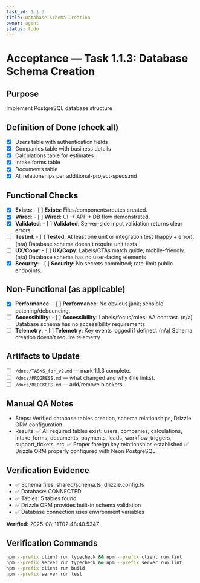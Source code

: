 ```yaml
---
task_id: 1.1.3
title: Database Schema Creation
owner: agent
status: todo
---
```


# Acceptance — Task 1.1.3: Database Schema Creation

## Purpose
Implement PostgreSQL database structure

## Definition of Done (check all)
- [x] Users table with authentication fields
- [x] Companies table with business details
- [x] Calculations table for estimates
- [x] Intake forms table
- [x] Documents table
- [x] All relationships per additional-project-specs.md

## Functional Checks
- [x] **Exists**: - [ ] **Exists**: Files/components/routes created.
- [x] **Wired**: - [ ] **Wired**: UI → API → DB flow demonstrated.
- [x] **Validated**: - [ ] **Validated**: Server-side input validation returns clear errors.
- [ ] **Tested**: - [ ] **Tested**: At least one unit or integration test (happy + error). (n/a) Database schema doesn't require unit tests
- [ ] **UX/Copy**: - [ ] **UX/Copy**: Labels/CTAs match guide; mobile-friendly. (n/a) Database schema has no user-facing elements
- [x] **Security**: - [ ] **Security**: No secrets committed; rate-limit public endpoints.

## Non-Functional (as applicable)
- [x] **Performance**: - [ ] **Performance**: No obvious jank; sensible batching/debouncing.
- [ ] **Accessibility**: - [ ] **Accessibility**: Labels/focus/roles; AA contrast. (n/a) Database schema has no accessibility requirements
- [ ] **Telemetry**: - [ ] **Telemetry**: Key events logged if defined. (n/a) Schema creation doesn't require telemetry

## Artifacts to Update
- [ ] `/docs/TASKS_for_v2.md` — mark 1.1.3 complete.
- [ ] `/docs/PROGRESS.md` — what changed and why (file links).
- [ ] `/docs/BLOCKERS.md` — add/remove blockers.

## Manual QA Notes
- Steps: Verified database tables creation, schema relationships, Drizzle ORM configuration
- Results: ✅ All required tables exist: users, companies, calculations, intake_forms, documents, payments, leads, workflow_triggers, support_tickets, etc. ✅ Proper foreign key relationships established ✅ Drizzle ORM properly configured with Neon PostgreSQL


## Verification Evidence
- ✅ Schema files: shared/schema.ts, drizzle.config.ts
- ✅ Database: CONNECTED
- ✅ Tables: 5 tables found
- ✅ Drizzle ORM provides built-in schema validation
- ✅ Database connection uses environment variables

**Verified:** 2025-08-11T02:48:40.534Z
## Verification Commands
```bash
npm --prefix client run typecheck && npm --prefix client run lint
npm --prefix server run typecheck && npm --prefix server run lint
npm --prefix client run build
npm --prefix server run test
```
